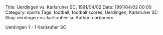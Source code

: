 Title: Uerdingen vs. Karlsruher SC, 1991/04/02
Date: 1991/04/02 00:00
Category: sports
Tags: football, football scores, Uerdingen, Karlsruher SC
Slug: uerdingen-vs-karlsruher-sc
Author: carbonero


Uerdingen 1 - 1 Karlsruher SC
